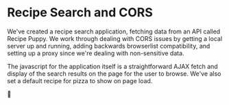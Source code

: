 # Recipe Search and CORS

We've created a recipe search application, fetching data from an API called Recipe Puppy. We work through dealing with CORS issues by getting a local server up and running, adding backwards browserlist compatibility, and setting up a proxy since we're dealing with non-sensitive data. 

The javascript for the application itself is a straightforward AJAX fetch and display of the search results on the page for the user to browse. We've also set a default recipe for pizza to show on page load. 

🍕